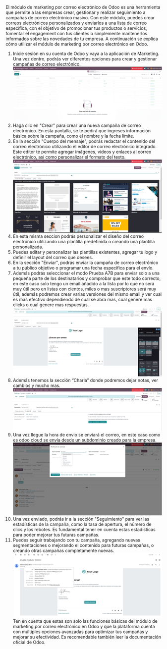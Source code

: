 El módulo de marketing por correo electrónico de Odoo es una herramienta que permite a las empresas crear, gestionar y realizar seguimiento a campañas de correo electrónico masivo. Con este módulo, puedes crear correos electrónicos personalizados y enviarlos a una lista de correo específica, con el objetivo de promocionar tus productos o servicios, fomentar el engagement con tus clientes o simplemente mantenerlos informados sobre las novedades de tu empresa.
A continuación se explica cómo utilizar el módulo de marketing por correo electrónico en Odoo.

1.	Inicie sesión en su cuenta de Odoo y vaya a la aplicación de Marketing. Una vez dentro, podrás ver diferentes opciones para crear y gestionar campañas de correo electrónico.
![Imagen1](imagenes_marketing/email1.png)
2.	Haga clic en "Crear" para crear una nueva campaña de correo electrónico. En esta pantalla, se te pedirá que ingreses información básica sobre la campaña, como el nombre y la fecha límite.  
3.	En la sección "Cuerpo del mensaje", podrás redactar el contenido del correo electrónico utilizando el editor de correo electrónico integrado. Este editor te permite agregar imágenes, videos y enlaces al correo electrónico, así como personalizar el formato del texto.
 ![Imagen2](imagenes_marketing/email2.png)
4.	En esta misma seccion podrás personalizar el diseño del correo electrónico utilizando una plantilla predefinida o creando una plantilla personalizada.
5.	Puedes editar y personalizar las plantillas existentes, agregar tu logo y definir el layout del correo que desees.
6.	En la sección "Enviar", podrás enviar la campaña de correo electrónico a tu público objetivo o programar una fecha específica para el envío.
7.	Además podrás seleccionar el modo Prueba A7B para enviar solo a una pequeña parte de los destinatarios y comprobar que  este todo correcto, en este caso solo tengo un email añadido a la lista por lo que no será muy útil pero en listas con cientos, miles o mas suscriptores será muy útil, además podremos crear varias versiones del mismo email y ver cual es mas efectivo dependiendo de cual se abra mas, cual genere mas clicks o cual genere mas respuestas.
![Imagen3](imagenes_marketing/email3.png)
8.	Además tenemos la sección  “Charla” donde podremos dejar notas, ver cambios y mucho mas.
![Imagen4](imagenes_marketing/email4.png)
9.	Una vez llegue la hora de envio se enviará el correo, en este caso como es odoo  cloud se envía desde un subdominio creado para la empresa.
![Imagen5](imagenes_marketing/email5.png)
10.	Una vez enviado, podrás ir a la sección "Seguimiento" para ver las estadísticas de la campaña, como la tasa de apertura, el número de clics y los rebotes. Es fundamental tener en cuenta estas estadísticas para poder mejorar tus futuras campañas.
11.	Puedes seguir trabajando con tu campaña, agregando nuevas segmentaciones o mejorando el contenido para futuras campañas, o creando otras campañas completamente nuevas.
![Imagen6](imagenes_marketing/email6.png)
Ten en cuenta que estas son solo las funciones básicas del módulo de marketing por correo electrónico en Odoo y que la plataforma cuenta con múltiples opciones avanzadas para optimizar tus campañas y mejorar su efectividad. Es recomendable también leer la documentación oficial de Odoo.
